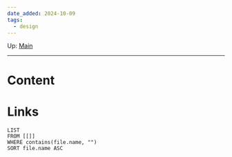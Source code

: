 ```yaml
---
date_added: 2024-10-09
tags:
  - design
---
```

Up: [Main](Main.md)
___
# Content
# Links
```dataview
LIST
FROM [[]]
WHERE contains(file.name, "")
SORT file.name ASC
```
